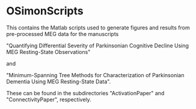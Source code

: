 # OSimonScripts

This contains the Matlab scripts used to generate figures and results from pre-processed MEG data for the manuscripts 

"Quantifying Differential Severity of Parkinsonian Cognitive Decline Using MEG Resting-State Observations" 

and

"Minimum-Spanning Tree Methods for Characterization of Parkinsonian Dementia Using MEG Resting-State Data".

These can be found in the subdirectories "ActivationPaper" and "ConnectivityPaper", respectively. 

